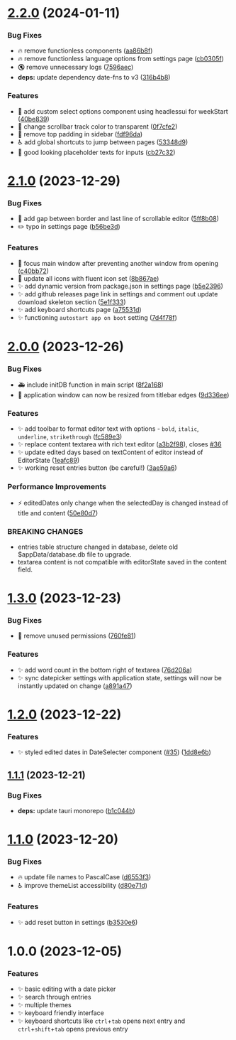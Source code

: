 # [2.2.0](https://github.com/knownasnaffy/inner-ink/compare/v2.1.0...v2.2.0) (2024-01-11)


### Bug Fixes

* :fire: remove functionless components ([aa86b8f](https://github.com/knownasnaffy/inner-ink/commit/aa86b8fbeec5fbbfeef380716f9fd2d795c39aeb))
* :fire: remove functionless language options from settings page ([cb0305f](https://github.com/knownasnaffy/inner-ink/commit/cb0305fd9dbaf4dd5f46a7b632c2e693cb5a3ab1))
* :mute: remove unnecessary logs ([7596aec](https://github.com/knownasnaffy/inner-ink/commit/7596aec9192244e63227e875043302d748ca377e))
* **deps:** update dependency date-fns to v3 ([316b4b8](https://github.com/knownasnaffy/inner-ink/commit/316b4b8918232ce056a4288aa890ea763ceddbb3))


### Features

* :lipstick: add custom select options component using headlessui for weekStart ([40be839](https://github.com/knownasnaffy/inner-ink/commit/40be8398365dae0d3a152e4292cd2b45a495d02d))
* :lipstick: change scrollbar track color to transparent ([0f7cfe2](https://github.com/knownasnaffy/inner-ink/commit/0f7cfe23f6318fe276cb73a090b2d59c37fc6e4d))
* :lipstick: remove top padding in sidebar ([fdf96da](https://github.com/knownasnaffy/inner-ink/commit/fdf96da4427330b4703da8599afca9b914ed26ff))
* :wheelchair: add global shortcuts to jump between pages ([53348d9](https://github.com/knownasnaffy/inner-ink/commit/53348d9058a123ac4269624f723a4b48036c875b))
* 💖 good looking placeholder texts for inputs ([cb27c32](https://github.com/knownasnaffy/inner-ink/commit/cb27c324e2db8f8dee4b7715fe497aad8e9b42d8))

# [2.1.0](https://github.com/knownasnaffy/inner-ink/compare/v2.0.0...v2.1.0) (2023-12-29)


### Bug Fixes

* :lipstick: add gap between border and last line of scrollable editor ([5ff8b08](https://github.com/knownasnaffy/inner-ink/commit/5ff8b08c60fe352fbd6384847f0bb0bee18c6d51))
* :pencil2: typo in settings page ([b56be3d](https://github.com/knownasnaffy/inner-ink/commit/b56be3d49a8d11c6b790183b34f39c53c51a9312))


### Features

* :children_crossing: focus main window after preventing another window from opening ([c40bb72](https://github.com/knownasnaffy/inner-ink/commit/c40bb7235e04f1ab8b71a9a7286bee915e41a4be))
* :lipstick: update all icons with fluent icon set ([8b867ae](https://github.com/knownasnaffy/inner-ink/commit/8b867ae2416807c5648c75062950dc50ce88824a))
* :sparkles: add dynamic version from package.json in settings page ([b5e2396](https://github.com/knownasnaffy/inner-ink/commit/b5e2396a0ce1abedec0828f3f5d8d0d8cf9e1d30))
* :sparkles: add github releases page link in settings and comment out update download skeleton section ([5e1f333](https://github.com/knownasnaffy/inner-ink/commit/5e1f3335811447b40888b4bab87a1cb7ec82ae8c))
* :sparkles: add keyboard shortcuts page ([a75531d](https://github.com/knownasnaffy/inner-ink/commit/a75531dbff976450618abd1d3bc2e9f16fe40114))
* :sparkles: functioning `autostart app on boot` setting ([7d4f78f](https://github.com/knownasnaffy/inner-ink/commit/7d4f78f7ae4822de14da12d03ff05565a71661a1))

# [2.0.0](https://github.com/knownasnaffy/inner-ink/compare/v1.3.0...v2.0.0) (2023-12-26)


### Bug Fixes

* :ambulance: include initDB function in main script ([8f2a168](https://github.com/knownasnaffy/inner-ink/commit/8f2a1682185b85459100f5a94574a19f00e96ccf))
* :bug: application window can now be resized from titlebar edges ([9d336ee](https://github.com/knownasnaffy/inner-ink/commit/9d336ee87d0b881e71bd842ec7e7aaf626c065ce))


### Features

* :sparkles: add toolbar to format editor text with options - `bold`, `italic`, `underline`, `strikethrough` ([fc589e3](https://github.com/knownasnaffy/inner-ink/commit/fc589e3e7b9b905a3c0f9f218f924d39fdee693f))
* :sparkles: replace content textarea with rich text editor ([a3b2f98](https://github.com/knownasnaffy/inner-ink/commit/a3b2f98a8eaedbc2177d03ca4ac53dc538eb2b71)), closes [#36](https://github.com/knownasnaffy/inner-ink/issues/36)
* :sparkles: update edited days based on textContent of editor instead of EditorState ([1eafc89](https://github.com/knownasnaffy/inner-ink/commit/1eafc89ddac15de392775f88dd1650a468ff9e41))
* :sparkles: working reset entries button (be careful!) ([3ae59a6](https://github.com/knownasnaffy/inner-ink/commit/3ae59a6cf18bb9726781735ea1c8f7b9ba7e0570))


### Performance Improvements

* :zap: editedDates only change when the selectedDay is changed instead of title and content ([50e80d7](https://github.com/knownasnaffy/inner-ink/commit/50e80d709c5afd0daa6f04bc451824570e42d14c))


### BREAKING CHANGES

* entries table structure changed in database, delete old $appData/database.db file to upgrade.
* textarea content is not compatible with editorState saved in the content field.

# [1.3.0](https://github.com/knownasnaffy/inner-ink/compare/v1.2.0...v1.3.0) (2023-12-23)


### Bug Fixes

* :passport_control: remove unused permissions ([760fe81](https://github.com/knownasnaffy/inner-ink/commit/760fe813bae9f72278c3826181a63a4632684bc0))


### Features

* :sparkles: add word count in the bottom right of textarea ([76d206a](https://github.com/knownasnaffy/inner-ink/commit/76d206abc170a66d87b1bb935cfd6b59e2b4a0b9))
* :sparkles: sync datepicker settings with application state, settings will now be instantly updated on change ([a891a47](https://github.com/knownasnaffy/inner-ink/commit/a891a47ee19b844100fe7d867594b42422206e9e))

# [1.2.0](https://github.com/knownasnaffy/inner-ink/compare/v1.1.1...v1.2.0) (2023-12-22)


### Features

* :sparkles: styled edited dates in DateSelecter component ([#35](https://github.com/knownasnaffy/inner-ink/issues/35)) ([1dd8e6b](https://github.com/knownasnaffy/inner-ink/commit/1dd8e6b0478a6ad6ff7324b0875a195c49cdc06b))

## [1.1.1](https://github.com/knownasnaffy/inner-ink/compare/v1.1.0...v1.1.1) (2023-12-21)


### Bug Fixes

* **deps:** update tauri monorepo ([b1c044b](https://github.com/knownasnaffy/inner-ink/commit/b1c044b3ec2ab0461ca9b547b89c6cd3970bb0cc))

# [1.1.0](https://github.com/knownasnaffy/inner-ink/compare/v1.0.0...v1.1.0) (2023-12-20)


### Bug Fixes

* :fire: update file names to PascalCase ([d6553f3](https://github.com/knownasnaffy/inner-ink/commit/d6553f3b5558c242396942cbb4c050467499190c))
* :wheelchair: improve themeList accessibility ([d80e71d](https://github.com/knownasnaffy/inner-ink/commit/d80e71d3c47d97d525ce127c7b9c11e88d5e293f))


### Features

* :sparkles: add reset button in settings ([b3530e6](https://github.com/knownasnaffy/inner-ink/commit/b3530e6e2a9a31d5efe06a1d73a1cb85ea18c04b))

# 1.0.0 (2023-12-05)


### Features

* ✨ basic editing with a date picker
* ✨ search through entries
* ✨ multiple themes
* ✨ keyboard friendly interface
* ✨ keyboard shortcuts like `ctrl`+`tab` opens next entry and `ctrl`+`shift`+`tab` opens previous entry
